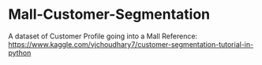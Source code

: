 # Mall-Customer-Segmentation
A dataset of Customer Profile going into a Mall Reference: https://www.kaggle.com/vjchoudhary7/customer-segmentation-tutorial-in-python
